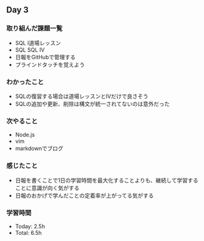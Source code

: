 ## Day 3

### 取り組んだ課題一覧
- SQL Ⅰ道場レッスン
- SQL SQL IV
- 日報をGitHubで管理する
- ブラインドタッチを覚えよう

### わかったこと
- SQLの復習する場合は道場レッスンとIVだけで良さそう
- SQLの追加や更新、削除は構文が統一されてないのは意外だった
### 次やること
- Node.js
- vim
- markdownでブログ

### 感じたこと
- 日報を書くことで1日の学習時間を最大化することよりも、継続して学習することに意識が向く気がする
- 日報のおかげで学んだことの定着率が上がってる気がする

### 学習時間
- Today: 2.5h
- Total: 6.5h  
